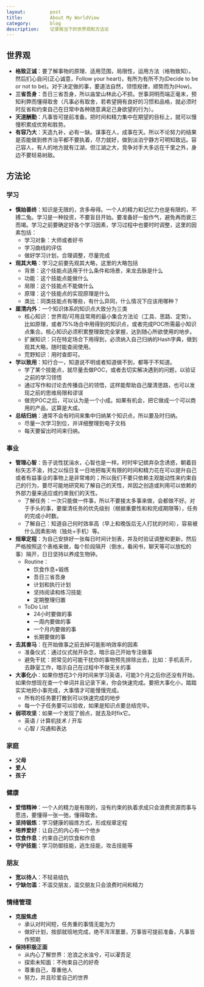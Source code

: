```yaml
---
layout:         post
title:          About My WorldView
category:       blog
description:    记录我当下的世界观和方法论
---
```


## 世界观
- **格致正诚**：要了解事物的原理、适用范围，局限性，运用方法（格物致知）。然后扪心自问(正心诚意，Follow your heart)，有所为有所不为(Decide to be or not to be)。对于决定做的事，要道法自然，领悟规律，顺势而为(How)。
- **三省吾身**：吾日三省吾身，所以庙堂山林此心不损。世事洞明而端正毫末，预知利弊而懂得取舍（凡事必有取舍，若希望拥有良好的习惯和品格，就必须时时反省和约束自己在日常中各种随意满足己身欲望的行为）。 
- **天道酬勤**：凡事皆可提前准备。把时间和精力集中在期望的目标上，就可以慢慢积累成优势和胜势。
- **有容乃大**：天造九补，必有一缺。谋事在人，成事在天。所以不论努力的结果是否能做到修齐治平都不要执着，尽力就好，做到淡泊宁静方可明知致远。容己容人，有人的地方就有江湖，但江湖之大，竞争对手大多远在千里之外，身边不要轻易树敌。

## 方法论

### 学习
- **慎始善终**：知识是无限的，贪多毋得。一个人的精力和记忆力也是有限的，不搏二兔。学习是一种投资，不要盲目开始。要准备好一股作气，避免再而衰三而竭。学习之前要确定好各个学习因素，学习过程中也要时时调整，这里的因素包括：
	- 学习对象：大师或者好书
	- 学习曲线的评估
	- 做好学习计划，合理调整，尽量完成
- **观其大略**：学习之前要先观其大略，这里的大略包括
	- 背景：这个技能点适用于什么条件和场景，来龙去脉是什么
	- 功能：这个技能点能做什么
	- 局限：这个技能点不能做什么
	- 原理：这个技能点的实现原理是什么
	- 类比：同类技能点有哪些，有什么异同，什么情况下应该用哪种？
- **厘清内外**：一个知识体系的知识点大致分为三类
	- 核心知识：世界观/可用且常用的最小集合方法论（工具、思路、定势）。比如原理，或者75%场合中用得到的知识点，或者完成POC所需最小知识点集合。核心知识必须积累整理致完全掌握，达到随心所欲使用的地步。
	- 扩展知识：只在特定场合下用得到，必须纳入自己归纳的Hash字典，做到观其大略，随时能查阅使用。
	- 荒野知识：用时查即可。
- **学以致用**：知行合一，知道说不明或者知道做不到，都等于不知道。
	- 学了某个技能点，就尽量去做POC，或者去切实解决遇到的问题，以验证之前的学习领悟
	- 通过写作和讨论去传播自己的领悟，这样能帮助自己厘清思路，也可以发现之前的思维局限和谬误
	- 做完POC之后，可以认为是一个小成。如果有机会，把它做成一个可以商用的产品，这算是大成。
- **总结归纳**：通常不会有时间来集中归纳某个知识点，所以要及时归纳。
	- 尽量一次学习到位，并详细整理到电子文档
	- 每天要留出时间来归纳。

### 事业
- **管理心智**：告子说性犹湍水，心智也是一样。时时牢记摈弃杂念诱惑，朝着目标矢志不渝，持之以恒日复一日地把每天有限的时间和精力花在可以提升自己或者有益事业的事物上是非常难的；所以我们不要只依赖主观能动性来约束自己的行为，要尽可能地研究和了解自己的天性，并因之创造或利用可以依赖的外部力量来适应或约束我们的天性。
	- 了解任务：一次只能做一件事，所以不要接太多事来做，会都做不好。对于手头的事，要厘清任务的优先级别（根据重要性和和完成期限等），任务的完成小时数。
	- 了解自己：知道自己何时效率高（早上和晚饭后无人打扰的时间），容易被什么因素影响（独处+手机）等。
- **规章定程**：为自己安排好一张每日时间计划表，并及时验证调整和更新，然后严格按照这个表格来做，每个阶段隔开（倒水，看闲书，聊天等可以放松的事）隔开，日日坚持以养成生物钟。
	- Routine：
		- 饮食作息+锻炼
		- 吾日三省吾身
		- 计划和执行计划
		- 坚持阅读和练习技能
		- 定期整理归置
	- ToDo List
		- 24小时要做的事
		- 一周内要做的事
		- 一个月内要做的事
		- 长期要做的事
- **去其害马**：在开始做事之前去掉可能影响效率的因素
	- 准备仪式：通过仪式抛开杂念，暗示自己开始专注做事
	- 避免干扰：把常见的可能干扰你的事物预先排除出去，比如：手机丢开，去静室工作，暗示自己在过程中不做无关的事
- **大事化小**：如果你想花3个月时间来学习英语，可能3个月之后你还没有开始，如果你想现在查一个单词并且记录下来，你会快速完成。要把大事化小，踏踏实实地把小事完成，大事情才可能慢慢完成。
	- 所有的任务要打散到可以快速完成的地步
	- 每一个子任务要可以验收，如果是知识点要总结完毕。
- **弱项攻坚**：如果一个发现了弱点，就去及时fix它。
	- 英语 / 计算机技术 / 开车
	- 心智 / 沟通和表达

### 家庭
- **父母**
- **爱人**
- **孩子**

### 健康
- **爱惜精神**：一个人的精力是有限的，没有约束的执着求成只会浪费资源而事与愿违，要懂得一张一弛，懂得取舍。
- **坚持锻炼**：学习健康的锻炼方式，形成规章定程
- **培养爱好**：让自己的内心有一个他乡
- **饮食作息**：约束自己的饮食和作息
- **守护技能**：学习防御技能，逃生技能，攻击技能等
 
### 朋友
- **宽以待人**：不轻易结仇
- **宁缺勿滥**：不滥交朋友，滥交朋友只会浪费时间和精力

### 情绪管理
- **克服焦虑**
	- 承认对时间短，任务重的事情无能为力
	- 做好计划，按部就班地完成，绝不浑浑噩噩，万事皆可提前准备，凡事皆作预期
- **保持积极正面**
	- 从内心了解世界：沧浪之水浊兮，可以濯吾足
	- 探索未知面：不拘束自己的好奇
	- 尊重自己，尊重他人
	- 努力，并且珍爱自己的世界